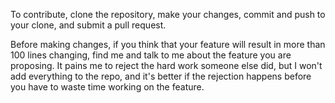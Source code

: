 To contribute, clone the repository, make your changes, commit and push to your clone, and submit a pull request.

Before making changes, if you think that your feature will result in more than 100 lines changing, find me and talk to me about the feature you are proposing. It pains me to reject the hard work someone else did, but I won't add everything to the repo, and it's better if the rejection happens before you have to waste time working on the feature.
